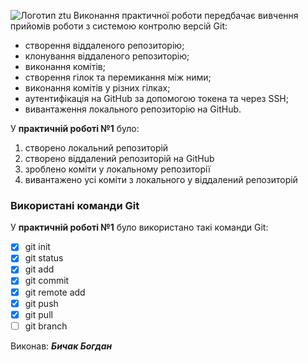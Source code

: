 ![Логотип ztu](https://media.ztu.edu.ua/wp-content/uploads/2020/02/Group-6-1-1536x465.png)
Виконання практичної роботи передбачає вивчення прийомів роботи з
системою контролю версій Git:
- створення віддаленого репозиторію;
- клонування віддаленого репозиторію;
- виконання комітів;
- створення гілок та перемикання між ними;
- виконання комітів у різних гілках;
- аутентифікація на GitHub за допомогою токена та через SSH;
- вивантаження локального репозиторію на GitHub.

У **практичній роботі №1** було:
1. створено локальний репозиторій
2. створено віддалений репозиторій на GitHub
3. зроблено коміти у локальному репозиторії
4. вивантажено усі коміти з локального у віддалений репозиторій
### Використані команди Git
У **практичній роботі №1** було використано такі команди Git:
-[x] git init
-[x] git status
-[x] git add
-[x] git commit
-[x] git remote add
-[x] git push
-[x] git pull
-[ ] git branch

Виконав: _**Бичак Богдан**_
